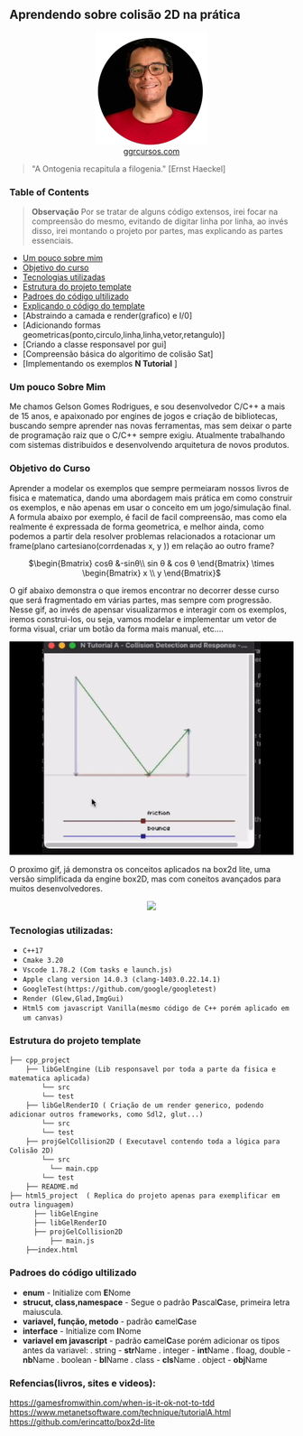 ## Aprendendo sobre colisão 2D na prática

<p align="center">
  <img src="assets/me.png" />
  <br> <a href="https://ggrcursos.com/">ggrcursos.com</a>
</p>

>"A Ontogenia recapitula a filogenia." [Ernst Haeckel]

### Table of Contents

> **Observação**
Por se tratar de alguns código extensos, irei focar na compreensão do mesmo, evitando de digitar linha por linha, ao invés disso, irei montando o projeto por partes, mas explicando as partes essenciais. 

* [Um pouco sobre mim](#)
* [Objetivo do curso](#)
* [Tecnologias utilizadas](#)
* [Estrutura do projeto template](#)
* [Padroes do código ultilizado](#)
* [Explicando o código do template](#)
* [Abstraindo a camada e render(grafico) e I/0]
* [Adicionando formas geometricas(ponto,circulo,linha,linha,vetor,retangulo)]
* [Criando a classe responsavel por gui]
* [Compreensão básica do algoritimo de colisão Sat]
* [Implementando os exemplos <b>N Tutorial</b> ]


### Um pouco Sobre Mim
 Me chamos Gelson Gomes Rodrigues, e sou desenvolvedor C/C++ a mais de 15 anos, e apaixonado por engines de jogos e criação de bibliotecas, buscando sempre aprender nas novas ferramentas, mas sem deixar o parte de programação raiz que o C/C++ sempre exigiu.
 Atualmente trabalhando com sistemas distribuidos e desenvolvendo arquitetura de novos produtos.
 

### Objetivo do Curso

Aprender a modelar os exemplos que sempre permeiaram nossos livros de fisica e matematica, dando uma abordagem mais prática em como construir os exemplos, e não apenas em usar o conceito em um jogo/simulação final.
A formula abaixo por exemplo, é facil de facil compreensão, mas como ela realmente é expressada de forma geometrica, e melhor ainda, como podemos a partir dela resolver problemas relacionados a rotacionar um frame(plano cartesiano(corrdenadas x, y  )) em relação ao outro frame?

<center>

$\begin{Bmatrix}
cosθ &-sinθ\\
sin θ & cos θ
\end{Bmatrix} \times \begin{Bmatrix}
x \\ y
\end{Bmatrix}$

</center>


 

O gif abaixo demonstra o que iremos encontrar no decorrer desse curso que será fragmentado em várias partes, mas sempre com progressão.
Nesse gif, ao invés de apensar visualizarmos e interagir com os exemplos, iremos construi-los, ou seja, vamos modelar e implementar um vetor de forma visual, criar um botão da forma mais manual, etc....
<p align="center">
    <img src="assets/sat_examples.gif" /> 
</p>


O proximo gif, já demonstra os conceitos aplicados na box2d lite, uma versão simplificada da engine box2D, mas com coneitos avançados para muitos desenvolvedores.

<p align="center">
  <img src="assets/box2lite.gif" /> 
</p>

### Tecnologias utilizadas:


  - ``C++17``
  - ``Cmake 3.20``
  - ``Vscode 1.78.2 (Com tasks e launch.js)``
  - ``Apple clang version 14.0.3 (clang-1403.0.22.14.1)``
  - ``GoogleTest(https://github.com/google/googletest)``
  - ``Render (Glew,Glad,ImgGui)``
  - ``Html5 com javascript Vanilla(mesmo código de C++ porém aplicado em um canvas)``

### Estrutura do projeto template

```
├── cpp_project
    ├── libGelEngine (Lib responsavel por toda a parte da fisica e matematica aplicada)
        └── src
        └── test
    ├── libGelRenderIO ( Criação de um render generico, podendo adicionar outros frameworks, como Sdl2, glut...)
        └── src
        └── test
    ├── projGelCollision2D ( Executavel contendo toda a lógica para Colisão 2D)
        └── src
          └── main.cpp
        └── test
    ├── README.md
├── html5_project  ( Replica do projeto apenas para exemplificar em outra linguagem)
      ├── libGelEngine 
      ├── libGelRenderIO
      ├── projGelCollision2D
          ├── main.js
    ├──index.html
```

### Padroes do código ultilizado

  - <b>enum</b> - Initialize com <b>E</b>Nome
  - <b>strucut, class,namespace</b> - Segue o padrão <b>P</b>ascal<b>C</b>ase, primeira letra maiuscula.
  - <b>variavel, função, metodo</b> - padrão <b>c</b>amel<b>C</b>ase
  - <b>interface</b> - Initialize com <b>I</b>Nome
  - <b>variavel em javascript</b> - padrão <b>c</b>amel<b>C</b>ase porém adicionar os tipos antes da variavel:
    . string - <b>str</b>Name
    . integer - <b>int</b>Name
    . floag, double - <b>nb</b>Name
    . boolean -  <b>bl</b>Name
    . class - <b>cls</b>Name
    . object - <b>obj</b>Name
   
    

### Refencias(livros, sites e videos):
https://gamesfromwithin.com/when-is-it-ok-not-to-tdd
https://www.metanetsoftware.com/technique/tutorialA.html
https://github.com/erincatto/box2d-lite

 


        



    
     